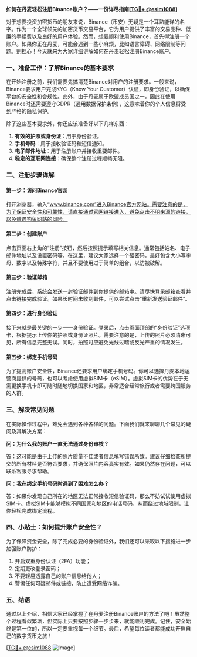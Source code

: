 **如何在丹麦轻松注册Binance账户？——一份详尽指南[[TG💪+ @esim1088](https://t.me/s/esim1088)]**

对于想要投资加密货币的朋友来说，Binance（币安）无疑是一个耳熟能详的名字。作为一个全球领先的加密货币交易平台，它为用户提供了丰富的交易品种、低廉的手续费以及良好的用户体验。然而，想要顺利使用Binance，首先得注册一个账户。如果你正在丹麦，可能会遇到一些小麻烦，比如语言障碍、网络限制等问题。别担心！今天就来为大家详细讲解如何在丹麦轻松注册Binance账户。

### 一、准备工作：了解Binance的基本要求

在开始注册之前，我们需要先搞清楚Binance对用户的注册要求。一般来说，Binance要求用户完成KYC（Know Your Customer）认证，即身份验证，以确保平台的安全性和合规性。此外，由于丹麦属于欧盟成员国之一，因此在使用Binance时还需要遵守GDPR（通用数据保护条例），这意味着你的个人信息将受到严格的隐私保护。

除了这些基本要求外，你还应该准备好以下几样东西：
1. **有效的护照或身份证**：用于身份验证。
2. **手机号码**：用于接收验证码和短信通知。
3. **电子邮件地址**：用于注册账户并接收重要邮件。
4. **稳定的互联网连接**：确保整个注册过程顺畅无阻。

### 二、注册步骤详解

#### 第一步：访问Binance官网

打开浏览器，输入“www.binance.com”进入Binance官方网站。需要注意的是，为了保证安全性和可靠性，请直接通过官网链接进入，避免点击不明来源的链接，以免遭遇钓鱼网站的风险。

#### 第二步：创建账户

点击页面右上角的“注册”按钮，然后按照提示填写相关信息。通常包括姓名、电子邮件地址以及设置密码等。在这里，建议大家选择一个强密码，最好包含大小写字母、数字以及特殊字符，并且不要使用过于简单的组合，以防被破解。

#### 第三步：验证邮箱

注册完成后，系统会发送一封验证邮件到你提供的邮箱中。请尽快登录邮箱查看并点击链接完成验证。如果长时间未收到邮件，可以尝试点击“重新发送验证邮件”。

#### 第四步：进行身份验证

接下来就是最关键的一步——身份验证。登录后，点击页面顶部的“身份验证”选项卡，根据提示上传你的护照或身份证照片。需要注意的是，上传的照片必须清晰可见，所有信息完整无误。同时，拍照时应避免光线过暗或反光严重的情况发生。

#### 第五步：绑定手机号码

为了提高账户安全性，Binance还要求用户绑定手机号码。你可以选择丹麦本地运营商提供的号码，也可以考虑使用虚拟SIM卡（eSIM）。虚拟SIM卡的优势在于无需更换手机卡即可随时随地切换国家和地区，非常适合经常旅行或者需要跨国服务的人群。

### 三、解决常见问题

在实际操作过程中，难免会遇到各种各样的问题。下面我们就来聊聊几个常见的疑问及其解决方案：

**问：为什么我的账户一直无法通过身份审核？**

答：这可能是由于上传的照片质量不佳或者信息填写错误所致。建议仔细检查所提交的所有材料是否符合要求，并确保照片内容真实有效。如果仍然存在问题，可以联系客服寻求帮助。

**问：我在绑定手机号码时遇到了困难怎么办？**

答：如果你发现自己所在的地区无法正常接收短信验证码，那么不妨试试使用虚拟SIM卡。虚拟SIM卡能够模拟不同国家和地区的电话号码，从而绕过地域限制，让你轻松完成绑定流程。

### 四、小贴士：如何提升账户安全性？

为了保障资金安全，除了完成必要的身份验证外，我们还可以采取以下措施进一步加强账户防护：

1. 开启双重身份认证（2FA）功能；
2. 定期更改登录密码；
3. 不要轻易透露自己的账户信息给他人；
4. 警惕任何可疑邮件或链接，防止遭受网络诈骗。

### 五、结语

通过以上介绍，相信大家已经掌握了在丹麦注册Binance账户的方法了吧！虽然整个过程看似繁琐，但实际上只要按照步骤一步步来，就能顺利完成。记住，安全始终是第一位的，所以一定要重视每一个细节。最后，希望每位读者都能成功开启自己的数字货币之旅！

[[TG💪+ @esim1088](https://t.me/s/esim1088) ![Image](https://i.postimg.cc/4NQfJmqS/Snipaste-2025-05-13-00-14-12.png)]